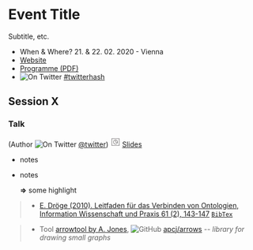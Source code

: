 # Event Title
Subtitle, etc.

* When & Where? 21. & 22. 02. 2020 - Vienna
* [Website](link)
* [Programme (PDF)](link)
* ![On Twitter][twitter-icon] [#twitterhash](link)

## Session X

### Talk

(Author ![On Twitter][twitter-icon] [@twitter](link))
![Slides][slides-icon] [Slides](link)

* notes
* notes

  **=>** some highlight

<!-- Example for references -->
> * [E. Dröge (2010). Leitfaden für das Verbinden von Ontologien, Information Wissenschaft und Praxis 61 (2), 143-147](https://www.phil-fak.uni-duesseldorf.de/fileadmin/Redaktion/Institute/Informationswissenschaft/forschung/wissensrepraesentation/1268059439iwp_61_201.pdf) [`BibTex`](https://github.com/bellerophons-pegasus/academic-notes/blob/6f79c623bb8afef5b0a4e4cea1c6ad70e56022af/literature.bib#L14-L24)
<!-- Example for tool -->
> * Tool [arrowtool by A. Jones](http://www.apcjones.com/arrows/), ![GitHub][github-icon] [apcj/arrows](https://github.com/apcj/arrows) -- *library for drawing small graphs*





<!-- for including icons -->
<!-- https://github.com/carlsednaoui/gitsocial -->
[twitter-icon]: http://i.imgur.com/wWzX9uB.png (on Twitter)
[github-icon]: http://i.imgur.com/9I6NRUm.png (on GitHub)
<!-- own icons -->
[slides-icon]: https://raw.githubusercontent.com/bellerophons-pegasus/academic-notes/master/icons/slide-icon.png
